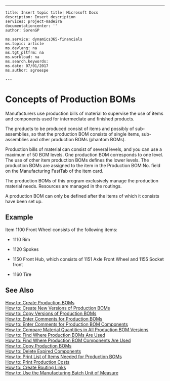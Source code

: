 ---
    title: Insert topic title| Microsoft Docs
    description: Insert description
    services: project-madeira
    documentationcenter: ''
    author: SorenGP

    ms.service: dynamics365-financials
    ms.topic: article
    ms.devlang: na
    ms.tgt_pltfrm: na
    ms.workload: na
    ms.search.keywords:
    ms.date: 07/01/2017
    ms.author: sgroespe

    ---
# Concepts of Production BOMs
Manufacturers use production bills of material to supervise the use of items and components used for intermediate and finished products.  
  
 The products to be produced consist of items and possibly of sub-assemblies, so that the production BOM consists of single items, sub-assemblies and other production BOMs \(phantom BOMs\).  
  
 Production bills of material can consist of several levels, and you can use a maximum of 50 BOM levels. One production BOM corresponds to one level. The use of other item production BOMs defines the lower levels. The production BOMs are assigned to the item in the Production BOM No. field on the Manufacturing FastTab of the item card.  
  
 The production BOMs of this program exclusively manage the production material needs. Resources are managed in the routings.  
  
 A production BOM can only be defined after the items of which it consists have been set up.  
  
## Example  
 Item 1100 Front Wheel consists of the following items:  
  
-   1110 Rim  
  
-   1120 Spokes  
  
-   1150 Front Hub, which consists of 1151 Axle Front Wheel and 1155 Socket front  
  
-   1160 Tire  
  
## See Also  
 [How to: Create Production BOMs](../FullExperience/how-to-create-production-boms.md)   
 [How to: Create New Versions of Production BOMs](../FullExperience/how-to-create-new-versions-of-production-boms.md)   
 [How to: Copy Versions of Production BOMs](../FullExperience/how-to-copy-versions-of-production-boms.md)   
 [How to: Enter Comments for Production BOMs](../FullExperience/how-to-enter-comments-for-production-boms.md)   
 [How to: Enter Comments for Production BOM Components](../FullExperience/how-to-enter-comments-for-production-bom-components.md)   
 [How to: Compare Material Quantities in All Production BOM Versions](../FullExperience/how-to-compare-material-quantities-in-all-production-bom-versions.md)   
 [How to: Find Where Production BOMs Are Used](../FullExperience/how-to-find-where-production-boms-are-used.md)   
 [How to: Find Where Production BOM Components Are Used](../FullExperience/how-to-find-where-production-bom-components-are-used.md)   
 [How to: Copy Production BOMs](../FullExperience/how-to-copy-production-boms.md)   
 [How to: Delete Expired Components](../FullExperience/how-to-delete-expired-components.md)   
 [How to: Print List of Items Needed for Production BOMs](../FullExperience/how-to-print-list-of-items-needed-for-production-boms.md)   
 [How to: Print Production Costs](../FullExperience/how-to-print-production-costs.md)   
 [How to: Create Routing Links](../FullExperience/how-to-create-routing-links.md)   
 [How to: Use the Manufacturing Batch Unit of Measure](../FullExperience/how-to-use-the-manufacturing-batch-unit-of-measure.md)